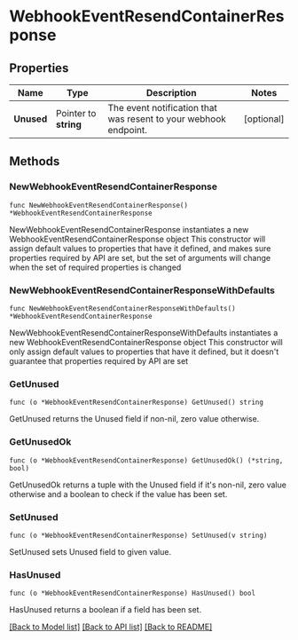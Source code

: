 # WebhookEventResendContainerResponse

## Properties

Name | Type | Description | Notes
------------ | ------------- | ------------- | -------------
**Unused** | Pointer to **string** | The event notification that was resent to your webhook endpoint. | [optional] 

## Methods

### NewWebhookEventResendContainerResponse

`func NewWebhookEventResendContainerResponse() *WebhookEventResendContainerResponse`

NewWebhookEventResendContainerResponse instantiates a new WebhookEventResendContainerResponse object
This constructor will assign default values to properties that have it defined,
and makes sure properties required by API are set, but the set of arguments
will change when the set of required properties is changed

### NewWebhookEventResendContainerResponseWithDefaults

`func NewWebhookEventResendContainerResponseWithDefaults() *WebhookEventResendContainerResponse`

NewWebhookEventResendContainerResponseWithDefaults instantiates a new WebhookEventResendContainerResponse object
This constructor will only assign default values to properties that have it defined,
but it doesn't guarantee that properties required by API are set

### GetUnused

`func (o *WebhookEventResendContainerResponse) GetUnused() string`

GetUnused returns the Unused field if non-nil, zero value otherwise.

### GetUnusedOk

`func (o *WebhookEventResendContainerResponse) GetUnusedOk() (*string, bool)`

GetUnusedOk returns a tuple with the Unused field if it's non-nil, zero value otherwise
and a boolean to check if the value has been set.

### SetUnused

`func (o *WebhookEventResendContainerResponse) SetUnused(v string)`

SetUnused sets Unused field to given value.

### HasUnused

`func (o *WebhookEventResendContainerResponse) HasUnused() bool`

HasUnused returns a boolean if a field has been set.


[[Back to Model list]](../README.md#documentation-for-models) [[Back to API list]](../README.md#documentation-for-api-endpoints) [[Back to README]](../README.md)


